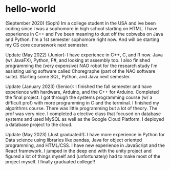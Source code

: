 # hello-world
(September 2020) (Soph)
Im a college student in the USA and ive been coding since i was a sophomore in high school starting on HTML. I have experience in C++ and I've been meaning to dust off the cobwebs on Java and Python.
I'm a 1st semester sophomore right now. And will be starting my CS core coursework next semester.

Update (May 2022) (Junior):
I have experience in C++, C, and R now. Java (w/ JavaFX), Python, F#, and looking at assembly too. 
I also finished programming the (very expensive) NAO robot for the research study I'm assisting using software called Choregraphe (part of the NAO software suite).
Starting some SQL, Python, and Java next semester.

Update (January 2023) (Senior):
I finished the fall semester and have experience with hardware, Arduino, and the C++ for Arduino. Completed the final project.
I got through the systems programming course (w/ a difficult prof) with more programming in C and the terminal.
I finished my algorithms course. There was little programming but a lot of theory. The prof was very nice.
I completed a elective class that focused on database systems and used MySQL as well as the Google Cloud Platform. I deployed a database project to the cloud.

Update (May 2023) (Just graduated!):
I have more experience in Python for Data science using libraries like pandas, Java for object oriented programming, and HTML/CSS. 
I have new experience in JavaScript and the React framework.
I jumped in the deep end with the unity project and figured a lot of things myself and (unfortunately) had to make most of the project myself.
I finally graduated college!! 
